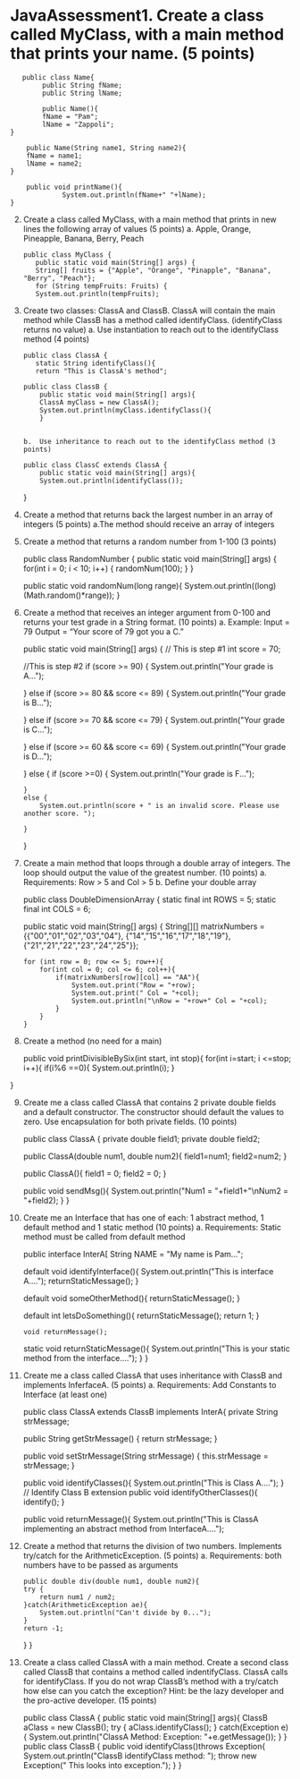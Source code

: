 # JavaAssessment1.	Create a class called MyClass, with a main method that prints your name. (5 points)
       
	   public class Name{
            public String fName;
            public String lName;

            public Name(){
            fName = "Pam";
            lName = "Zappoli";
    }

        public Name(String name1, String name2){
        fName = name1;
        lName = name2;
    }

        public void printName(){
                 System.out.println(fName+" "+lName);
    }
	
			 
2.	Create a class called MyClass, with a main method that prints in new lines the following array of values (5 points)
    a.	Apple, Orange, Pineapple, Banana, Berry, Peach
        
		public class MyClass {
           public static void main(String[] args) {
           String[] fruits = {"Apple", "Orange", "Pinapple", "Banana", "Berry", "Peach"};
           for (String tempFruits: Fruits) {
           System.out.println(tempFruits);

3. 	Create two classes: ClassA and ClassB. ClassA will contain the main method while ClassB has a method called identifyClass. (identifyClass returns no value)
        a.	Use instantiation to reach out to the identifyClass method (4 points)
		
		public class ClassA {
           static String identifyClass(){
           return "This is ClassA's method";
		
		public class ClassB {
            public static void main(String[] args){
            ClassA myClass = new ClassA();
            System.out.println(myClass.identifyClass(){
			}
			
		
        b.	Use inheritance to reach out to the identifyClass method (3 points)
        
		public class ClassC extends ClassA {
            public static void main(String[] args){
            System.out.println(identifyClass());
    }
	
4.  Create a method that returns back the largest number in an array of integers (5 points)
    a.The method should receive an array of integers


	
	
5.	Create a method that returns a random number from 1-100 (3 points)

    public class RandomNumber {
    public static void main(String[] args) {
        for(int i = 0; i < 10; i++) {
            randomNum(100);
        }
    }

    public static void randomNum(long range){
        System.out.println((long)(Math.random()*range));
    }

6.	Create a method that receives an integer argument from 0-100 and returns your test grade in a String format. (10 points)
    a.	Example: Input = 79	Output = “Your score of 79 got you a C.”
	
	public static void main(String[] args) {
    // This is step #1
    int score = 70;

    //This is step #2
    if (score >= 90) {
        System.out.println("Your grade is A...");

    } else if (score >= 80 && score <= 89) {
        System.out.println("Your grade is B...");

    } else if (score >= 70 && score <= 79) {
        System.out.println("Your grade is C...");

    } else if (score >= 60 && score <= 69) {
        System.out.println("Your grade is D...");

    }
    else {
        if (score >=0) {
         System.out.println("Your grade is F...");

        }
        else {
            System.out.println(score + " is an invalid score. Please use another score. ");

        }
    }

7.	Create a main method that loops through a double array of integers. The loop should output the value of the greatest number. (10 points)
    a.	Requirements: Row > 5 and Col > 5
    b.	Define your double array
	
    public class DoubleDimensionArray {
        static final int ROWS = 5;
        static final int COLS = 6;

    public static void main(String[] args) {
        String[][] matrixNumbers = {{"00","01","02","03","04"},
                {"14","15","16","17","18","19"},
                {"21","21","22","23","24","25"}};

        for (int row = 0; row <= 5; row++){
            for(int col = 0; col <= 6; col++){
                if(matrixNumbers[row][col] == "AA"){
                    System.out.print("Row = "+row);
                    System.out.print(" Col = "+col);
                    System.out.println("\nRow = "+row+" Col = "+col);
                }
            }
        }

	
	
8.	Create a method (no need for a main)
    
	public void printDivisibleBySix(int start, int stop){
	     for(int i=start; i <=stop; i++){
		     if(i%6 ==0){
		     System.out.println(i);
		 }
     
}		 
	       
    
	
9.	Create me a class called ClassA that contains 2 private double fields and a default constructor. The constructor should default the values to zero. Use encapsulation for both private fields. (10 points)
    
	public class ClassA {
    private double field1;
    private double field2;

    public ClassA(double num1, double num2){
        field1=num1;
        field2=num2;
    }

    public ClassA(){
        field1 = 0;
        field2 = 0;
    }

    public void sendMsg(){
        System.out.println("Num1 = "+field1+"\nNum2 = "+field2);
    }
}


10.	Create me an Interface that has one of each: 1 abstract method, 1 default method and 1 static method (10 points)
    a.	Requirements: Static method must be called from default method

	public interface InterA[
       String NAME = "My name is Pam...";

     default void identifyInterface(){
        System.out.println("This is interface A....");
        returnStaticMessage();
    }

    default void someOtherMethod(){
        returnStaticMessage();
    }

    default int letsDoSomething(){
        returnStaticMessage();
        return 1;
    }

        void returnMessage();

   
    static void returnStaticMessage(){
        System.out.println("This is your static method from the interface....");
    }
}
    

11.	Create me a class called ClassA that uses inheritance with ClassB and implements InferfaceA. (5 points)
    a.	Requirements: Add Constants to Interface (at least one)
    
	public class ClassA extends ClassB implements InterA{
    private String strMessage;

    public String getStrMessage() {
        return strMessage;
    }

    public void setStrMessage(String strMessage) {
        this.strMessage = strMessage;
    }

    public void identifyClasses(){
        System.out.println("This is Class A....");
    }
     // Identify Class B extension
    public void identifyOtherClasses(){
        identify(); 
    }

    public void returnMessage(){
        System.out.println("This is ClassA implementing an abstract method from InterfaceA....");

12.	Create a method that returns the division of two numbers. Implements try/catch for the ArithmeticException. (5 points)
   a.	Requirements: both numbers have to be passed as arguments
    
	    public double div(double num1, double num2){
        try {
            return num1 / num2;
        }catch(ArithmeticException ae){
            System.out.println("Can't divide by 0...");
        }
        return -1;
    }
}



13.	Create a class called ClassA with a main method. Create a second class called ClassB that contains a method called indentifyClass. ClassA calls for identifyClass. 
    If you do not wrap ClassB’s method with a try/catch how else can you catch the exception? Hint: be the lazy developer and the pro-active developer. (15 points)
    
	public class ClassA {
    public static void main(String[] args){
        ClassB aClass = new ClassB();
        try {
            aClass.identifyClass();
        }
        catch(Exception e){
            System.out.println("ClassA Method: Exception: "+e.getMessage());
        }
    }
    public class ClassB {
    public void identifyClass()throws Exception{
        System.out.println("ClassB identifyClass method: ");
        throw new Exception("  This looks into exception.");
    }
}
	
	
	
	
